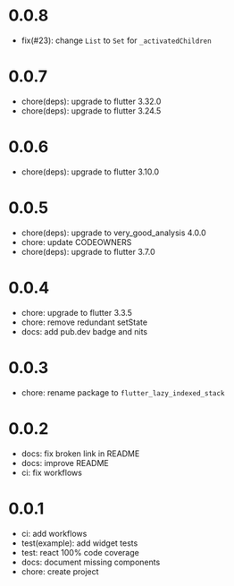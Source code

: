 # 0.0.8

- fix(#23): change `List` to `Set` for `_activatedChildren`

#  0.0.7

- chore(deps): upgrade to flutter 3.32.0
- chore(deps): upgrade to flutter 3.24.5

#  0.0.6

- chore(deps): upgrade to flutter 3.10.0

#  0.0.5

- chore(deps): upgrade to very_good_analysis 4.0.0
- chore: update CODEOWNERS
- chore(deps): upgrade to flutter 3.7.0

#  0.0.4

- chore: upgrade to flutter 3.3.5
- chore: remove redundant setState
- docs: add pub.dev badge and nits

#  0.0.3

- chore: rename package to `flutter_lazy_indexed_stack`

#  0.0.2

- docs: fix broken link in README
- docs: improve README
- ci: fix workflows

# 0.0.1

- ci: add workflows
- test(example): add widget tests
- test: react 100% code coverage
- docs: document missing components
- chore: create project